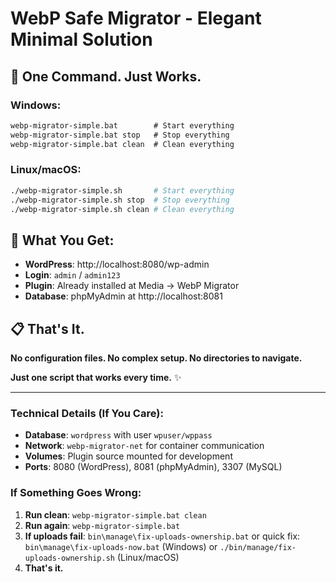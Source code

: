 # WebP Safe Migrator - Elegant Minimal Solution

## 🎯 **One Command. Just Works.**

### **Windows:**
```cmd
webp-migrator-simple.bat        # Start everything
webp-migrator-simple.bat stop   # Stop everything  
webp-migrator-simple.bat clean  # Clean everything
```

### **Linux/macOS:**
```bash
./webp-migrator-simple.sh       # Start everything
./webp-migrator-simple.sh stop  # Stop everything
./webp-migrator-simple.sh clean # Clean everything
```

## 🚀 **What You Get:**

- **WordPress**: http://localhost:8080/wp-admin
- **Login**: `admin` / `admin123`
- **Plugin**: Already installed at Media → WebP Migrator
- **Database**: phpMyAdmin at http://localhost:8081

## 📋 **That's It.**

**No configuration files. No complex setup. No directories to navigate.**

**Just one script that works every time.** ✨

---

### Technical Details (If You Care):
- **Database**: `wordpress` with user `wpuser/wppass`
- **Network**: `webp-migrator-net` for container communication
- **Volumes**: Plugin source mounted for development
- **Ports**: 8080 (WordPress), 8081 (phpMyAdmin), 3307 (MySQL)

### If Something Goes Wrong:
1. **Run clean**: `webp-migrator-simple.bat clean`
2. **Run again**: `webp-migrator-simple.bat`
3. **If uploads fail**: `bin\manage\fix-uploads-ownership.bat` or quick fix: `bin\manage\fix-uploads-now.bat` (Windows) or `./bin/manage/fix-uploads-ownership.sh` (Linux/macOS)
4. **That's it.**

